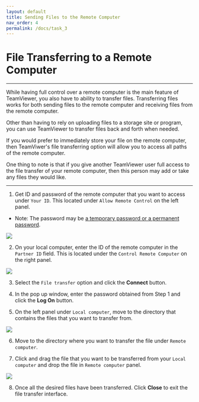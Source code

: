 ```yaml
---
layout: default
title: Sending Files to the Remote Computer
nav_order: 4
permalink: /docs/task_3
---
```


# File Transferring to a Remote Computer

---

While having full control over a remote computer is the main feature of TeamViewer, you also have to ability to transfer files. Transferring files works for both sending files to the remote computer and receiving files from the remote computer.

Other than having to rely on uploading files to a storage site or program, you can use TeamViewer to transfer files back and forth when needed. 

If you would prefer to immediately store your file on the remote computer, then TeamViwer's file transferring option will allow you to access all paths of the remote computer.

One thing to note is that if you give another TeamViewer user full access to the file transfer of your remote computer, then this person may add or take any files they would like.

---

1. Get ID and password of the remote computer that you want to access under `Your ID`. This located under `Allow Remote Control` on the left panel.
- Note: The password may be [a temporary password or a permanent password](https://bduong4.github.io/just-the-docs/docs/task_1/).

![](https://github.com/bduong4/just-the-docs/tree/gh-pages/assets/images/task_1_image_1.png?raw=true)

2. On your local computer, enter the ID of the remote computer in the `Partner ID` field. This is located under the `Control Remote Computer` on the right panel.

![](https://github.com/bduong4/just-the-docs/tree/gh-pages/assets/images/task_3_image_1.png?raw=true)

3. Select the `File transfer` option and click the **Connect** button.

4. In the pop up window, enter the password obtained from Step 1 and click the **Log On** button.

5. On the left panel under `Local computer`, move to the directory that contains the files that you want to transfer from.

![](https://github.com/bduong4/just-the-docs/tree/gh-pages/assets/images/task_3_image_2.png?raw=true)

6. Move to the directory where you want to transfer the file under `Remote computer`.

7. Click and drag the file that you want to be transferred from your `Local computer` and drop the file in `Remote computer` panel.

![](https://github.com/bduong4/just-the-docs/tree/gh-pages/assets/images/task_3_image_3.png?raw=true)

8. Once all the desired files have been transferred. Click **Close** to exit the file transfer interface.
